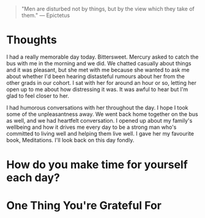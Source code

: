
> \"Men are disturbed not by things, but by the view which they take of them.\" — Epictetus

# Thoughts
I had a really memorable day today. Bittersweet. Mercury asked to catch the bus with me in the morning and we did. We chatted casually about things and it was pleasant, but she met with me because she wanted to ask me about whether I'd been hearing distasteful rumours about her from the other grads in our cohort. I sat with her for around an hour or so, letting her open up to me about how distressing it was. It was awful to hear but I'm glad to feel closer to her.

I had humorous conversations with her throughout the day. I hope I took some of the unpleasantness away. We went back home together on the bus as well, and we had heartfelt conversation. I opened up about my family's wellbeing and how it drives me every day to be a strong man who's committed to living well and helping them live well. I gave her my favourite book, Meditations. I'll look back on this day fondly.

# How do you make time for yourself each day?

# One Thing You're Grateful For

